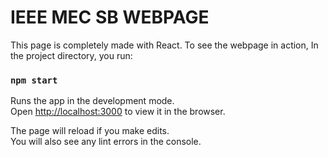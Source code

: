 # IEEE MEC SB WEBPAGE

This page is completely made with React. 
To see the webpage in action,
In the project directory, you run:

### `npm start`

Runs the app in the development mode.<br />
Open [http://localhost:3000](http://localhost:3000) to view it in the browser.

The page will reload if you make edits.<br />
You will also see any lint errors in the console.
